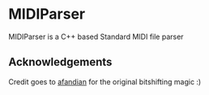 # MIDIParser

MIDIParser is a C++ based Standard MIDI file parser

## Acknowledgements

Credit goes to [afandian](http://github.com/afandian/go-midi) for the original bitshifting magic :)